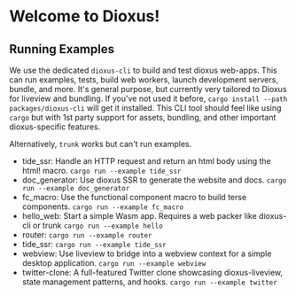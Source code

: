 # Welcome to Dioxus!

## Running Examples

We use the dedicated `dioxus-cli` to build and test dioxus web-apps. This can run examples, tests, build web workers, launch development servers, bundle, and more. It's general purpose, but currently very tailored to Dioxus for liveview and bundling. If you've not used it before, `cargo install --path packages/dioxus-cli` will get it installed. This CLI tool should feel like using `cargo` but with 1st party support for assets, bundling, and other important dioxus-specific features.

Alternatively, `trunk` works but can't run examples.

- tide_ssr: Handle an HTTP request and return an html body using the html! macro. `cargo run --example tide_ssr`
- doc_generator: Use dioxus SSR to generate the website and docs. `cargo run --example doc_generator`
- fc_macro: Use the functional component macro to build terse components. `cargo run --example fc_macro`
- hello_web: Start a simple Wasm app. Requires a web packer like dioxus-cli or trunk `cargo run --example hello`
- router: `cargo run --example router`
- tide_ssr: `cargo run --example tide_ssr`
- webview: Use liveview to bridge into a webview context for a simple desktop application. `cargo run --example webview`
- twitter-clone: A full-featured Twitter clone showcasing dioxus-liveview, state management patterns, and hooks. `cargo run --example twitter`
